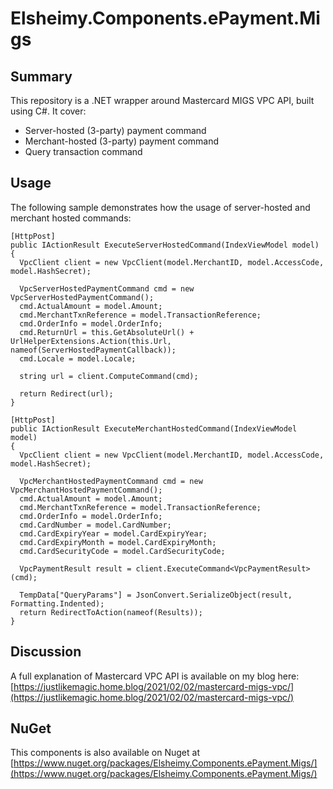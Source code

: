 
# Elsheimy.Components.ePayment.Migs

## Summary
This repository is a .NET wrapper around Mastercard MIGS VPC API, built using C#. It cover:

 - Server-hosted (3-party) payment command
 - Merchant-hosted (3-party) payment command
 - Query transaction command

## Usage
The following sample demonstrates how the usage of server-hosted and merchant hosted commands:

    [HttpPost]
    public IActionResult ExecuteServerHostedCommand(IndexViewModel model)
    {
      VpcClient client = new VpcClient(model.MerchantID, model.AccessCode, model.HashSecret);
    
      VpcServerHostedPaymentCommand cmd = new VpcServerHostedPaymentCommand();
      cmd.ActualAmount = model.Amount;
      cmd.MerchantTxnReference = model.TransactionReference;
      cmd.OrderInfo = model.OrderInfo;
      cmd.ReturnUrl = this.GetAbsoluteUrl() + UrlHelperExtensions.Action(this.Url, nameof(ServerHostedPaymentCallback));
      cmd.Locale = model.Locale;
    
      string url = client.ComputeCommand(cmd);
    
      return Redirect(url);
    }
    
    [HttpPost]
    public IActionResult ExecuteMerchantHostedCommand(IndexViewModel model)
    {
      VpcClient client = new VpcClient(model.MerchantID, model.AccessCode, model.HashSecret);
    
      VpcMerchantHostedPaymentCommand cmd = new VpcMerchantHostedPaymentCommand();
      cmd.ActualAmount = model.Amount;
      cmd.MerchantTxnReference = model.TransactionReference;
      cmd.OrderInfo = model.OrderInfo;
      cmd.CardNumber = model.CardNumber;
      cmd.CardExpiryYear = model.CardExpiryYear;
      cmd.CardExpiryMonth = model.CardExpiryMonth;
      cmd.CardSecurityCode = model.CardSecurityCode;
    
      VpcPaymentResult result = client.ExecuteCommand<VpcPaymentResult>(cmd);
    
      TempData["QueryParams"] = JsonConvert.SerializeObject(result, Formatting.Indented);
      return RedirectToAction(nameof(Results));
    }
## Discussion
A full explanation of Mastercard VPC API is available on my blog here: [https://justlikemagic.home.blog/2021/02/02/mastercard-migs-vpc/](https://justlikemagic.home.blog/2021/02/02/mastercard-migs-vpc/)
## NuGet
This components is also available on Nuget at [https://www.nuget.org/packages/Elsheimy.Components.ePayment.Migs/](https://www.nuget.org/packages/Elsheimy.Components.ePayment.Migs/)
